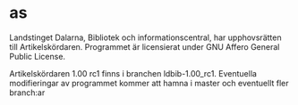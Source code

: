 # as
Landstinget Dalarna, Bibliotek och informationscentral, har upphovsrätten till Artikelskördaren. Programmet är licensierat under GNU Affero General Public License.

Artikelskördaren 1.00 rc1 finns i branchen ldbib-1.00_rc1. Eventuella modifieringar av programmet kommer att hamna i master och eventuellt fler branch:ar
